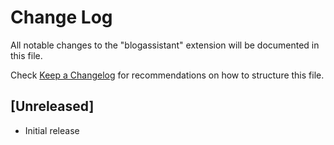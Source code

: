 # Change Log
All notable changes to the "blogassistant" extension will be documented in this file.

Check [Keep a Changelog](http://keepachangelog.com/) for recommendations on how to structure this file.

## [Unreleased]
- Initial release